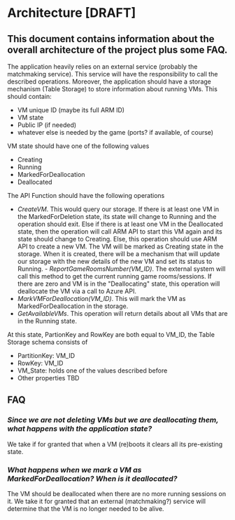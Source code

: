# Architecture [DRAFT]
 
## This document contains information about the overall architecture of the project plus some FAQ.

The application heavily relies on an external service (probably the matchmaking service). This service will have the responsibility to call the described operations. Moreover, the application should have a storage mechanism (Table Storage) to store information about running VMs. This should contain:

- VM unique ID (maybe its full ARM ID)
- VM state
- Public IP (if needed)
- whatever else is needed by the game (ports? if available, of course)

VM state should have one of the following values
- Creating
- Running
- MarkedForDeallocation
- Deallocated

The API Function should have the following operations

- *CreateVM*. This would query our storage.
If there is at least one VM in the MarkedForDeletion state, its state will change to Running and the operation should exit.
Else if there is at least one VM in the Deallocated state, then the operation will call ARM API to start this VM again and its state should change to Creating.
Else, this operation should use ARM API to create a new VM. The VM will be marked as Creating state in the storage. When it is created, there will be a mechanism that will update our storage with the new details of the new VM and set its status to Running.
- *ReportGameRoomsNumber(VM_ID)*. The external system will call this method to get the current running game rooms/sessions. If there are zero and VM is in the "Deallocating" state, this operation will deallocate the VM via a call to Azure API.
- *MarkVMForDeallocation(VM_ID)*. This will mark the VM as MarkedForDeallocation in the storage.
- *GetAvailableVMs*. This operation will return details about all VMs that are in the Running state.

At this state, PartionKey and RowKey are both equal to VM_ID, the Table Storage schema consists of

- PartitionKey: VM_ID
- RowKey: VM_ID
- VM_State: holds one of the values described before
- Other properties TBD

## FAQ 

### *Since we are not deleting VMs but we are deallocating them, what happens with the application state?*
We take if for granted that when a VM (re)boots it clears all its pre-existing state.

### *What happens when we mark a VM as MarkedForDeallocation? When is it deallocated?*
The VM should be deallocated when there are no more running sessions on it. We take it for granted that an external (matchmaking?) service will determine that the VM is no longer needed to be alive.